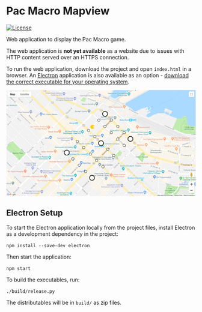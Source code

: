 # Pac Macro Mapview

[![License](https://img.shields.io/github/license/mashape/apistatus.svg?maxAge=2592000)](https://github.com/pacmacro/pacmacro.github.io/blob/master/LICENSE)

Web application to display the Pac Macro game.

The web application is **not yet available** as a website due to issues with HTTP content served over an HTTPS connection.

To run the web application, download the project and open `index.html` in a browser. An [Electron](https://electronjs.org) application is also available as an option - [download the correct executable for your operating system](https://github.com/pacmacro/pacmacro.github.io/releases).

![Screenshot](readme-img/screenshot.png)

## Electron Setup

To start the Electron application locally from the project files, install Electron as a development dependency in the project:
```
npm install --save-dev electron
```

Then start the application:
```
npm start
```

To build the executables, run:
```
./build/release.py
```

The distributables will be in `build/` as zip files.